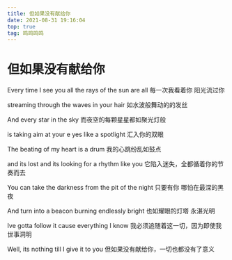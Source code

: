 ```yaml
---
title: 但如果没有献给你
date: 2021-08-31 19:16:04
top: true
tag: 鸣鸣鸣鸣
---
```


# 但如果没有献给你

Every time I see you all the rays of the sun are all
每一次我看着你 阳光流过你

streaming through the waves in your hair 
如水波般舞动的的发丝


And every star in the sky 
而夜空的每颗星星都如聚光灯般

is taking aim at your e yes like a spotlight 
汇入你的双眼


The beating of my heart is a drum 
我的心跳纷乱如鼓点

and its lost and its looking for a rhythm like you 
它陷入迷失，全都循着你的节奏而去


You can take the darkness from the pit of the night 
只要有你 哪怕在最深的黑夜

And turn into a beacon burning endlessly bright 
也如耀眼的灯塔 永湛光明


Ive gotta follow it cause everything I know 
我必须追随着这一切，因为即使我世事洞明

Well, its nothing till I give it to you 
但如果没有献给你，一切也都没有了意义